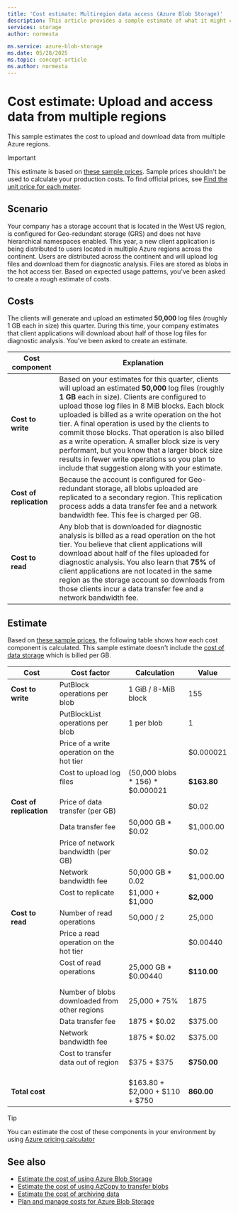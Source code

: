 ```yaml
---
title: 'Cost estimate: Multiregion data access (Azure Blob Storage)' 
description: This article provides a sample estimate of what it might cost to ingest and access data in Azure Blob Storage from multiple Azure regions. 
services: storage
author: normesta

ms.service: azure-blob-storage
ms.date: 05/28/2025
ms.topic: concept-article
ms.author: normesta
---
```


# Cost estimate: Upload and access data from multiple regions 

This sample estimates the cost to upload and download data from multiple Azure regions.

> [!IMPORTANT]
> This estimate is based on [these sample prices](blob-storage-estimate-costs.md#sample-prices). Sample prices shouldn't be used to calculate your production costs. To find official prices, see [Find the unit price for each meter](../common/storage-plan-manage-costs.md#find-the-unit-price-for-each-meter).

## Scenario

Your company has a storage account that is located in the West US region, is configured for Geo-redundant storage (GRS) and does not have hierarchical namespaces enabled. This year, a new client application is being distributed to users located in multiple Azure regions across the continent. Users are distributed across the continent and will upload log files and download them for diagnostic analysis. Files are stored as blobs in the hot access tier. Based on expected usage patterns, you've been asked to create a rough estimate of costs.

## Costs

The clients will generate and upload an estimated **50,000** log files (roughly 1 GB each in size) this quarter. During this time, your company estimates that client applications will download about half of those log files for diagnostic analysis. You've been asked to create an estimate.

| Cost component | Explanation |
|----|----|
| **Cost to write** | Based on your estimates for this quarter, clients will upload an estimated **50,000** log files (roughly **1 GB** each in size). Clients are configured to upload those log files in 8 MiB blocks. Each block uploaded is billed as a write operation on the hot tier. A final operation is used by the clients to commit those blocks. That operation is also billed as a write operation. A smaller block size is very performant, but you know that a larger block size results in fewer write operations so you plan to include that suggestion along with your estimate. |
| **Cost of replication** | Because the account is configured for Geo-redundant storage, all blobs uploaded are replicated to a secondary region. This replication process adds a data transfer fee and a network bandwidth fee. This fee is charged per GB.|
| **Cost to read** | Any blob that is downloaded for diagnostic analysis is billed as a read operation on the hot tier. You believe that client applications will download about half of the files uploaded for diagnostic analysis. You also learn that **75%** of client applications are not located in the same region as the storage account so downloads from those clients incur a data transfer fee and a network bandwidth fee. |

## Estimate

Based on [these sample prices](blob-storage-estimate-costs.md#sample-prices), the following table shows how each cost component is calculated. This sample estimate doesn't include the [cost of data storage](blob-storage-estimate-costs.md#the-cost-to-store-data) which is billed per GB.

| Cost                    | Cost factor                                   | Calculation                      | Value       |
|-------------------------|-----------------------------------------------|----------------------------------|-------------|
| **Cost to write**       | PutBlock operations per blob                  | 1 GiB / 8-MiB block              | 155         |
|                         | PutBlockList operations per blob              | 1 per blob                       | 1           |
|                         | Price of a write operation on the hot tier    |                                  | $0.000021   |
|                         | Cost to upload log files<br></br>             | (50,000 blobs * 156) * $0.000021 | **$163.80** |
| **Cost of replication** | Price of data transfer (per GB)               |                                  | $0.02       |
|                         | Data transfer fee                             | 50,000 GB * $0.02                | $1,000.00   |
|                         | Price of network bandwidth (per GB)           |                                  | $0.02       |
|                         | Network bandwidth fee                         | 50,000 GB * $0.02$               | $1,000.00   |
|                         | Cost to replicate<br></br>                    | $1,000 + $1,000                  | **$2,000**  |
| **Cost to read**        | Number of read operations                     | 50,000 / 2                       | 25,000      |
|                         | Price a read operation on the hot tier        |                                  | $0.00440    |
|                         | Cost of read operations<br></br>              | 25,000 GB * $0.00440             | **$110.00** |
|                         | Number of blobs downloaded from other regions | 25,000 * 75%                     | 1875        |
|                         | Data transfer fee                             | 1875 * $0.02                     | $375.00     |
|                         | Network bandwidth fee                         | 1875 * $0.02                     | $375.00     |
|                         | Cost to transfer data out of region<br></br>  | $375 + $375                      | **$750.00** |
| **Total cost**          |                                               | $163.80 + $2,000 + $110 + $750   | **860.00**  |

> [!TIP]
> You can estimate the cost of these components in your environment by using [Azure pricing calculator](https://azure.microsoft.com/pricing/calculator/) 

## See also

- [Estimate the cost of using Azure Blob Storage](blob-storage-estimate-costs.md)
- [Estimate the cost of using AzCopy to transfer blobs](azcopy-cost-estimation.md)
- [Estimate the cost of archiving data](archive-cost-estimation.md)
- [Plan and manage costs for Azure Blob Storage](../common/storage-plan-manage-costs.md)
